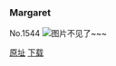 ### Margaret
No.1544
![图片不见了~~~](https://imgs.xkcd.com/comics/margaret.png)

[原址](https://xkcd.com//1544) [下载](https://imgs.xkcd.com/comics/margaret.png)

